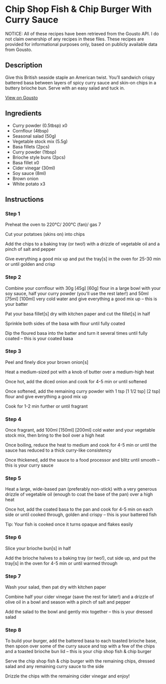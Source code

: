# Chip Shop Fish & Chip Burger With Curry Sauce

NOTICE: All of these recipes have been retrieved from the Gousto API. I do not claim ownership of any recipes in these files. These recipes are provided for informational purposes only, based on publicly available data from Gousto.

## Description

Give this British seaside staple an American twist. You’ll sandwich crispy battered basa between layers of spicy curry sauce and skin-on chips in a buttery brioche bun. Serve with an easy salad and tuck in.

[View on Gousto](https://www.gousto.co.uk/recipes/cookbook/chip-shop-fish-chip-burger-with-curry-sauce)

## Ingredients

- Curry powder (0.5tbsp) x0
- Cornflour (4tbsp)
- Seasonal salad (50g)
- Vegetable stock mix (5.5g)
- Basa fillets (2pcs)
- Curry powder (1tbsp)
- Brioche style buns (2pcs)
- Basa fillet x0
- Cider vinegar (30ml)
- Soy sauce (8ml)
- Brown onion
- White potato x3

## Instructions


### Step 1

Preheat the oven to 220°C/ 200°C (fan)/ gas 7

Cut your potatoes (skins on) into chips

Add the chips to a baking tray (or two!) with a drizzle of vegetable oil and a pinch of salt and pepper

Give everything a good mix up and put the tray[s] in the oven for 25-30 min or until golden and crisp


### Step 2

Combine your cornflour with 30g<span class="text-purple"> [45g]</span> <span class="text-danger">[60g]</span> flour in a large bowl with your soy sauce, half your curry powder (you'll use the rest later!) and 50ml <span class="text-purple">[75ml] </span><span class="text-danger">[100ml]</span> very cold water and give everything a good mix up – this is your batter

Pat your basa fillet[s] dry with kitchen paper and cut the fillet[s] in half

Sprinkle both sides of the basa with flour until fully coated

Dip the floured basa into the batter and turn it several times until fully coated – this is your coated basa


### Step 3

Peel and finely dice your brown onion[s]

Heat a medium-sized pot with a knob of butter over a medium-high heat

Once hot, add the diced onion and cook for 4-5 min or until softened

Once softened, add the remaining curry powder with 1 tsp <span class="text-purple">[1 1/2 tsp]</span><span class="text-danger"> [2 tsp]</span> flour and give everything a good mix up

Cook for 1-2 min further or until fragrant


### Step 4

Once fragrant, add 100ml <span class="text-purple">[150ml]</span> <span class="text-danger">[200ml]</span> cold water and your vegetable stock mix, then bring to the boil over a high heat

Once boiling, reduce the heat to medium and cook for 4-5 min or until the sauce has reduced to a thick curry-like consistency

Once thickened, add the sauce to a food processor and blitz until smooth – this is your curry sauce


### Step 5

Heat a large, wide-based pan (preferably non-stick) with a very generous drizzle of vegetable oil (enough to coat the base of the pan) over a high heat

Once hot, add the coated basa to the pan and cook for 4-5 min on each side or until cooked through, golden and crispy – this is your battered fish

Tip: Your fish is cooked once it turns opaque and flakes easily


### Step 6

Slice your brioche bun[s] in half

Add the brioche halves to a baking tray (or two!), cut side up, and put the tray[s] in the oven for 4-5 min or until warmed through


### Step 7

Wash your salad, then pat dry with kitchen paper

Combine half your cider vinegar (save the rest for later!) and a drizzle of olive oil in a bowl and season with a pinch of salt and pepper

Add the salad to the bowl and gently mix together – this is your dressed salad

### Step 8

To build your burger, add the battered basa to each toasted brioche base, then spoon over some of the curry sauce and top with a few of the chips and a toasted brioche bun lid – this is your chip shop fish & chip burger

Serve the chip shop fish & chip burger with the remaining chips, dressed salad and any remaining curry sauce to the side

Drizzle the chips with the remaining cider vinegar and enjoy!

